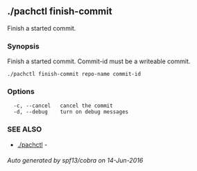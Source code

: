 ## ./pachctl finish-commit

Finish a started commit.

### Synopsis


Finish a started commit. Commit-id must be a writeable commit.

```
./pachctl finish-commit repo-name commit-id
```

### Options

```
  -c, --cancel   cancel the commit
  -d, --debug    turn on debug messages
```

### SEE ALSO
* [./pachctl](./pachctl.md)	 - 

###### Auto generated by spf13/cobra on 14-Jun-2016

